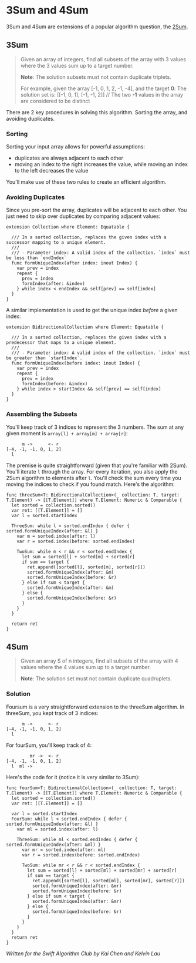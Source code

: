 # 3Sum and 4Sum

3Sum and 4Sum are extensions of a popular algorithm question, the [2Sum][5]. 

## 3Sum

> Given an array of integers, find all subsets of the array with 3 values where the 3 values sum up to a target number. 
>
> **Note**: The solution subsets must not contain duplicate triplets.
>
> For example, given the array [-1, 0, 1, 2, -1, -4], and the target **0**:
> The solution set is: [[-1, 0, 1], [-1, -1, 2]] // The two **-1** values in the array are considered to be distinct

There are 2 key procedures in solving this algorithm. Sorting the array, and avoiding duplicates.

### Sorting

Sorting your input array allows for powerful assumptions:

* duplicates are always adjacent to each other
* moving an index to the right increases the value, while moving an index to the left decreases the value

You'll make use of these two rules to create an efficient algorithm.

### Avoiding Duplicates

Since you pre-sort the array, duplicates will be adjacent to each other. You just need to skip over duplicates by comparing adjacent values:

```
extension Collection where Element: Equatable {
  
  /// In a sorted collection, replaces the given index with a successor mapping to a unique element.
  ///
  /// - Parameter index: A valid index of the collection. `index` must be less than `endIndex`
  func formUniqueIndex(after index: inout Index) {
    var prev = index
    repeat {
      prev = index
      formIndex(after: &index)
    } while index < endIndex && self[prev] == self[index]
  }
}
```

A similar implementation is used to get the unique index *before* a given index:

```
extension BidirectionalCollection where Element: Equatable {
  
  /// In a sorted collection, replaces the given index with a predecessor that maps to a unique element.
  ///
  /// - Parameter index: A valid index of the collection. `index` must be greater than `startIndex`.
  func formUniqueIndex(before index: inout Index) {
    var prev = index
    repeat {
      prev = index
      formIndex(before: &index)
    } while index > startIndex && self[prev] == self[index]
  }
}
```

### Assembling the Subsets

You'll keep track of 3 indices to represent the 3 numbers. The sum at any given moment is `array[l] + array[m] + array[r]`:

```
      m ->      <- r
[-4, -1, -1, 0, 1, 2]
  l   
```

The premise is quite straightforward (given that you're familiar with 2Sum). You'll iterate `l` through the array. For every iteration, you also apply the 2Sum algorithm to elements after `l`. You'll check the sum every time you moving the indices to check if you found match. Here's the algorithm:

```
func threeSum<T: BidirectionalCollection>(_ collection: T, target: T.Element) -> [[T.Element]] where T.Element: Numeric & Comparable {
  let sorted = collection.sorted()
  var ret: [[T.Element]] = []
  var l = sorted.startIndex
  
  ThreeSum: while l < sorted.endIndex { defer { sorted.formUniqueIndex(after: &l) }
    var m = sorted.index(after: l)
    var r = sorted.index(before: sorted.endIndex)
    
    TwoSum: while m < r && r < sorted.endIndex { 
      let sum = sorted[l] + sorted[m] + sorted[r]
      if sum == target {
        ret.append([sorted[l], sorted[m], sorted[r]])
        sorted.formUniqueIndex(after: &m)
        sorted.formUniqueIndex(before: &r)
      } else if sum < target {
        sorted.formUniqueIndex(after: &m)
      } else {
        sorted.formUniqueIndex(before: &r)
      }
    }
  }
  
  return ret
}
```

## 4Sum

> Given an array S of n integers, find all subsets of the array with 4 values where the 4 values sum up to a target number. 
>
> **Note**: The solution set must not contain duplicate quadruplets.

### Solution

Foursum is a very straightforward extension to the threeSum algorithm. In threeSum, you kept track of 3 indices:

```
      m ->      <- r
[-4, -1, -1, 0, 1, 2]
  l   
```

For fourSum, you'll keep track of 4:

```
         mr ->  <- r
[-4, -1, -1, 0, 1, 2]
  l  ml -> 
```

Here's the code for it (notice it is very similar to 3Sum):

```
func fourSum<T: BidirectionalCollection>(_ collection: T, target: T.Element) -> [[T.Element]] where T.Element: Numeric & Comparable {
  let sorted = collection.sorted()
  var ret: [[T.Element]] = []
  
  var l = sorted.startIndex
  FourSum: while l < sorted.endIndex { defer { sorted.formUniqueIndex(after: &l) }
    var ml = sorted.index(after: l)
    
    ThreeSum: while ml < sorted.endIndex { defer { sorted.formUniqueIndex(after: &ml) }
      var mr = sorted.index(after: ml)
      var r = sorted.index(before: sorted.endIndex)
      
      TwoSum: while mr < r && r < sorted.endIndex {
        let sum = sorted[l] + sorted[ml] + sorted[mr] + sorted[r]
        if sum == target {
          ret.append([sorted[l], sorted[ml], sorted[mr], sorted[r]])
          sorted.formUniqueIndex(after: &mr)
          sorted.formUniqueIndex(before: &r)
        } else if sum < target {
          sorted.formUniqueIndex(after: &mr)
        } else {
          sorted.formUniqueIndex(before: &r)
        }
      }
    }
  }
  return ret
}
```

[5]:	https://github.com/raywenderlich/swift-algorithm-club/tree/master/Two-Sum%20Problem

*Written for the Swift Algorithm Club by Kai Chen and Kelvin Lau*
